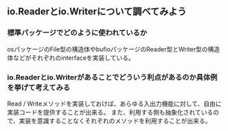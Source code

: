 ## io.Readerとio.Writerについて調べてみよう

### 標準パッケージでどのように使われているか
osパッケージのFile型の構造体やbufioパッケージのReader型とWriter型の構造体などがそれぞれのinterfaceを実装している。

### io.Readerとio.Writerがあることでどういう利点があるのか具体例を挙げて考えてみる
Read / Writeメソッドを実装しておけば、あらゆる入出力機能に対して、自由に実装コードを提供することが出来る。
また、利用する側も抽象化されているので、実装を意識することなくそれぞれのメソッドを利用することが出来る。
